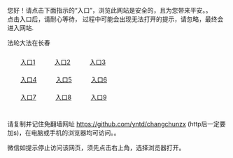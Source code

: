 您好！请点击下面指示的“入口”，浏览此网站是安全的，且为您带来平安。。 <br/>
点击入口后，请耐心等待， 过程中可能会出现无法打开的提示，请忽略，最终会进入网站. </br>

法轮大法在长春<br/>
<div style="padding:10px"><a style="margin:20px" target="_blank" href="https://d35g2t6z5h7wzr.cloudfront.net/2Qpsp?kvffllgb" id="ccLink1" rel="nofollow">入口1</a> <a target="_blank" style="margin:20px" href="https://d1zgma5t61xzh8.cloudfront.net/2Qpsp?hwjinxsw" id="ccLink2" rel="nofollow">入口2</a> <a style="margin:20px" target="_blank" href="https://d3bgghb3mh8lbt.cloudfront.net/2Qpsp?rjton" id="ccLink3" rel="nofollow">入口3</a></div>

<div style="padding:10px" ><a style="margin:20px" target="_blank" href="https://d35g2t6z5h7wzr.cloudfront.net/2Qpsp?kvffllgb" id="ccLink4" rel="nofollow">入口4</a> <a style="margin:20px" href="https://d1zgma5t61xzh8.cloudfront.net/2Qpsp?hwjinxsw" target="_blank" id="ccLink5" rel="nofollow">入口5</a> <a style="margin:20px" href="https://d3bgghb3mh8lbt.cloudfront.net/2Qpsp?rjton" target="_blank" id="ccLink6" rel="nofollow">入口6</a></div>

<div style="padding:10px"><a style="margin:20px" target="_blank" href="https://d35g2t6z5h7wzr.cloudfront.net/2Qpsp?kvffllgb" id="ccLink7" rel="nofollow">入口7</a> <a style="margin:20px" href="https://d1zgma5t61xzh8.cloudfront.net/2Qpsp?hwjinxsw" target="_blank" id="ccLink8" rel="nofollow">入口8</a> <a style="margin:20px" target="_blank" href="https://d3bgghb3mh8lbt.cloudfront.net/2Qpsp?rjton" id="ccLink9" rel="nofollow">入口9</a></div>

<br/>



请复制并记住免翻墙网址 https://github.com/yntd/changchunzx (http后一定要加s)，在电脑或手机的浏览器均可访问。。<br/>

微信如提示停止访问该网页，须先点击右上角，选择浏览器打开。
